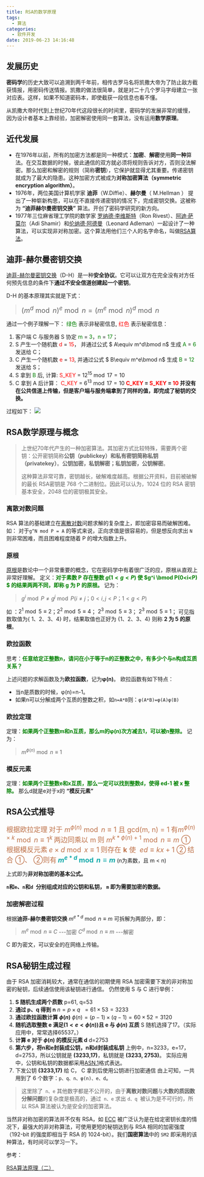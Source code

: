 ```yaml
---
title: RSA的数学原理
tags:
  - 算法
categories:
  - 软件开发
date: 2019-06-23 14:16:48
---
```


## 发展历史

**密码学**的历史大致可以追溯到两千年前，相传古罗马名将凯撒大帝为了防止敌方截获情报，用密码传送情报。凯撒的做法很简单，就是对二十几个罗马字母建立一张对应表。这样，如果不知道密码本，即使截获一段信息也看不懂。

<!-- more -->
从凯撒大帝时代到上世纪70年代这段很长的时间里，密码学的发展非常的缓慢，因为设计者基本上靠经验，加密解密使用同一套算法，没有运用**数学原理**。

## 近代发展
- 在1976年以前，所有的加密方法都是同一种模式：**加密**、**解密**使用**同一种**算法。在交互数据的时候，彼此通信的双方就必须将规则告诉对方，否则没法解密。那么加密和解密的规则（简称**密钥**），它保护就显得尤其重要。传递密钥就成为了最大的隐患。这种加密方式被成为**对称加密算法（**symmetric encryption algorithm**）**。
- 1976年，两位美国计算机学家 **迪菲**（W.Diffie）、**赫尔曼**（ M.Hellman ） 提出了一种崭新构思，可以在不直接传递密钥的情况下，完成密钥交换。这被称为 **“迪菲赫尔曼密钥交换”** 算法。开创了密码学研究的新方向。
- 1977年三位麻省理工学院的数学家 [罗纳德](https://baike.baidu.com/item/罗纳德·李维斯特/700199)[·](https://baike.baidu.com/item/罗纳德·李维斯特/700199)[李维斯特](https://baike.baidu.com/item/罗纳德·李维斯特/700199)（Ron Rivest）、[阿迪](https://baike.baidu.com/item/阿迪·萨莫尔)[·](https://baike.baidu.com/item/阿迪·萨莫尔)[萨莫尔](https://baike.baidu.com/item/阿迪·萨莫尔)（Adi Shamir）和[伦纳德](https://baike.baidu.com/item/伦纳德·阿德曼/12575612)[·](https://baike.baidu.com/item/伦纳德·阿德曼/12575612)[阿德曼](https://baike.baidu.com/item/伦纳德·阿德曼/12575612)（Leonard Adleman）一起设计了一种算法，可以实现非对称加密。这个算法用他们三个人的名字命名，叫做[RSA算法](http://zh.wikipedia.org/zh-cn/RSA加密算法)。

## 迪菲-赫尔曼密钥交换
[迪菲-赫尔曼密钥交换](https://zh.wikipedia.org/wiki/%E8%BF%AA%E8%8F%B2-%E8%B5%AB%E7%88%BE%E6%9B%BC%E5%AF%86%E9%91%B0%E4%BA%A4%E6%8F%9B)（D-H）是一种**安全协议**。它可以让双方在完全没有对方任何预先信息的条件下**通过不安全信道创建起一个密钥**。

D-H 的基本原理其实就是下式：

> <font size=4 >$(m^d \bmod n)^e \bmod n = (m^e \bmod n)^d \bmod n$</font>



通过一个例子理解一下：
<font color=green>绿色 </font>表示非秘密信息, <font color=red>红色</font> 表示秘密信息：

1. 客户端 C 与服务器 S 协定 <font color=green>m</font> = <font color=green>3</font>，<font color=green>n</font> = <font color=green>17</font>；
2. S 产生一个随机数 <font color=red>d</font> = <font color=red>15</font>， 并通过公式 $ A\equiv m^d\bmod n$ 生成 <font color=green>A</font> = <font color=green>6</font> 发送给 C；
3. C 产生一个随机数 <font color=red>e</font> = <font color=red>13</font>,  并通过公式 $ B\equiv m^e\bmod n$ 生成 <font color=green>B</font> = <font color=green>12</font> 发送给 S；
4. S 拿到 <font color=green>B</font> 后, 计算:
   <font color=red>S_KEY</font> =  $12^{15} \bmod 17 = 10$
5. C 拿到 A 后计算：
   <font color=red>C_KEY</font> =  $6^{13} \bmod 17 = 10$
**<font color=red>C_KEY</font> = <font color=red>S_KEY</font> = <font color=red>10</font>  并没有在公共信道上传输，但是客户端与服务端拿到了同样的值，即完成了秘钥的交换。**

过程如下：
![](/images/WX20201224-165942@2x.png)

## RSA数学原理与概念
> 上世纪70年代产生的一种加密算法。其加密方式比较特殊，需要两个密钥：公开密钥简称**公钥（publickey）**和私有密钥简称**私钥（privatekey）**。**公钥加密，私钥解密；私钥加密，公钥解密**。
>
> 这种算法非常可靠，密钥越长，破解难度越高。根据公开资料，目前被破解的最长 RSA密钥是 768 个二进制位。因此可以认为，1024 位的 RSA 密钥基本安全，2048 位的密钥极其安全。

### 离散对数问题
RSA 算法的基础建立在[离散对数](https://baike.baidu.com/item/%E7%A6%BB%E6%95%A3%E5%AF%B9%E6%95%B0/4538780)问题求解的复杂度上，即加密容易而破解困难。如：
对于`g^N mod P = A` 的等式来说，正向求值是很容易的，但是想反向求出 `N` 则非常困难，而且困难程度随着 P 的增大指数上升。

### 原根
[原根](https://baike.baidu.com/item/%E5%8E%9F%E6%A0%B9)是数论中一个非常重要的概念，它在密码学中有着很广泛的应，原根从直观上非常好理解。
定义：**<font color=green>对于素数 P 存在整数 $g(1<g<P)$ 使 $g^i \bmod P(0<i<P) $ 的结果两两不同，即称 g 为 P 的原根。</font>**
记为：

> $g^i \bmod P \neq g^j \bmod P (i\neq j；0<i,j<P；1<g<P)$

如 ：$2^1 \bmod 5 \equiv 2$；$2^2 \bmod 5 \equiv 4$； $2^3 \bmod 5 \equiv 3$； $2^3 \bmod 5 \equiv 1$；
可见指数取值为{ 1、2、3、4} 时，结果取值也正好为 {1、2、3、4}
则称 **2 为 5 的原根**。

### 欧拉函数
思考：**<font color=green>任意给定正整数n，请问在小于等于n的正整数之中，有多少个与n构成互质关系？</font>**

上述问题的求解函数及为**欧拉函数**，记为**φ(n)**。
欧拉函数有如下特点：

- 当n是质数的时候，φ(n)=n-1。
- 如果n可以分解成两个互质的整数之积，如`n=A*B`则：`φ(A*B)=φ(A)φ(B)`

### 欧拉定理
定理：**<font color=green>如果两个正整数m和n互质，那么m的φ(n)次方减去1，可以被n整除。</font>**
记为：

> $m^{\phi (n)} \bmod n \equiv 1$

### 模反元素
定理：**<font color=green>如果两个正整数e和x互质，那么一定可以找到整数d，使得 ed-1 被 x 整除。</font>**
那么d就是e对于x的 **“模反元素”**

## RSA公式推导
<font color=#be7148 size=4>根据欧拉定理</font>
<font color=#be7148 size=4>对于 $m^{\phi (n)} \bmod n \equiv 1$ 且 gcd(m, n) = 1</font>
<font color=#be7148 size=4>有$m^{\phi (n) \times k} \bmod n \equiv 1^k$</font>
<font color=#be7148 size=4>两边同乘以 m</font>
<font color=#be7148 size=4>则 $m^{k*\phi (n)+1} \bmod n \equiv m$		①</font>
<font color=#be7148 size=4>根据模反元素</font>
<font color=#be7148 size=4>$e \times d \bmod x \equiv 1$</font>
<font color=#be7148 size=4>则存在 **k** 使  $ed \equiv kx + 1$		②</font>
<font color=#be7148 size=4>结合 ①、 ②则有</font>
<font color=#1aa size=4>**$m^{e*d}\bmod n \equiv m$**</font> (n为素数，且 m < n)

上式即为**非对称加密的基本公式。**

**`n`和`e`、`n`和`d `分别组成对应的公钥和私钥， `m` 即为需要加密的数据。**

### 加密解密过程
根据**迪菲-赫尔曼密钥交换** $m^{e*d}\bmod n \equiv m$ 可拆解为两部分，即：

> $m^e \bmod n \equiv C$ ---加密
>  $C^d\bmod n \equiv m$ ---解密

C 即为密文，可以安全的在网络上传输。

## RSA秘钥生成过程
由于 RSA 加密消耗较大，通常在通信的初期使用 RSA 加密需要下发的非对称加密的秘钥，后续通信使用该秘钥进行通信。
仍然使用 S 与 C 进行举例：

1. **S 随机生成两个质数**
   p=61, q=53
2. **通过 p、q 得到 n**
   $n=p\times q$
   ​	$=61\times 53=3233$
3. **通过欧拉函数计算  $\phi (n)$**
   $\phi (n)=(p-1)\times (q-1)$ 
   ​		 $=60\times 52=3120$
4. **随机选取整数 e 满足$(1<e<\phi (n))$且 e 与 $\phi(n)$ 互质**
   S 随机选择了17。（实际应用中，常常选择65537。）
5. **计算 e 对于 $\phi(n)$ 的模反元素 d**
   d=2753
6. **第六步，将n和e封装成公钥，n和d封装成私钥**
   上例中，n=3233，e=17，d=2753，所以公钥就是 **(3233,17)**，私钥就是 **(3233, 2753)**。
   实际应用中，公钥和私钥的数据都采用[ASN.1](http://zh.wikipedia.org/zh-cn/ASN.1)格式表达。
7. 下发公钥 **(3233,17)** 给 C， C 拿到后使用公钥进行加密通信
由上可知，一共用到了 6 个数字：`p、q、n、φ(n)、e、d`。
> 这里除了` n、e` 其他数字都是不公开的，由于**离散对数问题**与**大数的质因数分解问题**的复杂度是极高的，通过` n、e` 求出 `d、q `被认为是不可行的，所以 RSA 算法被认为是安全的加密算法。

当然非对称加密的算法并不仅有 RSA，如 [ECC](https://zh.wikipedia.org/wiki/%E6%A4%AD%E5%9C%86%E6%9B%B2%E7%BA%BF%E5%AF%86%E7%A0%81%E5%AD%A6)  被广泛认为是在给定密钥长度的情况下，最强大的非对称算法，可使用更短的秘钥达到与 RSA 相同的加密强度（192-bit 的强度即相当于 RSA 的 1024-bit）。我们**国密算法**中的 `SM2` 即采用的该种算法，有时间可以学习一下。



参考： 

[RSA算法原理（二）](https://www.ruanyifeng.com/blog/2013/06/rsa_algorithm_part_one.html)



